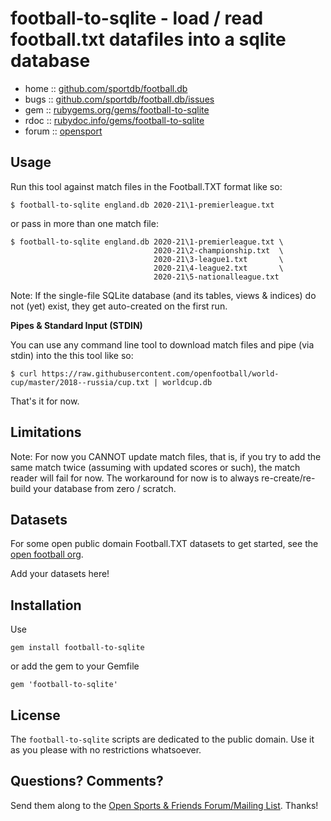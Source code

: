 # football-to-sqlite - load / read football.txt datafiles into a sqlite database


* home  :: [github.com/sportdb/football.db](https://github.com/sportdb/football.db)
* bugs  :: [github.com/sportdb/football.db/issues](https://github.com/sportdb/football.db/issues)
* gem   :: [rubygems.org/gems/football-to-sqlite](https://rubygems.org/gems/football-to-sqlite)
* rdoc  :: [rubydoc.info/gems/football-to-sqlite](http://rubydoc.info/gems/football-to-sqlite)
* forum :: [opensport](http://groups.google.com/group/opensport)



## Usage


Run this tool against match files in the Football.TXT format like so:

```
$ football-to-sqlite england.db 2020-21\1-premierleague.txt
```

or pass in more than one match file:

```
$ football-to-sqlite england.db 2020-21\1-premierleague.txt \
                                2020-21\2-championship.txt  \
                                2020-21\3-league1.txt       \
                                2020-21\4-league2.txt       \
                                2020-21\5-nationalleague.txt
```


Note: If the single-file SQLite database (and its tables, views & indices) do not (yet) exist, they get auto-created on the first run.



**Pipes & Standard Input (STDIN)**

You can use any command line tool to download match files and pipe (via stdin) into the this tool like so:

```
$ curl https://raw.githubusercontent.com/openfootball/world-cup/master/2018--russia/cup.txt | worldcup.db
```

That's it for now.




## Limitations

Note: For now you CANNOT update match files, that is,
if you try to add the same match twice (assuming with updated scores or such), the match reader will fail for now.
The workaround for now is to always re-create/re-build your database from zero / scratch.



## Datasets

For some open public domain Football.TXT datasets to get started, see the [open football org](https://github.com/openfootball).


Add your datasets here!



## Installation

Use

    gem install football-to-sqlite

or add the gem to your Gemfile

    gem 'football-to-sqlite'


## License

The `football-to-sqlite` scripts are dedicated to the public domain.
Use it as you please with no restrictions whatsoever.


## Questions? Comments?

Send them along to the
[Open Sports & Friends Forum/Mailing List](http://groups.google.com/group/opensport).
Thanks!

